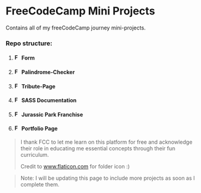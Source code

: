 # FreeCodeCamp Mini Projects

Contains all of my freeCodeCamp journey mini-projects.

### Repo structure:
1. #### <img src="https://github.com/user-attachments/assets/71ab2ef5-6d40-45c0-bfe7-4e729f63298f" width="15px" alt='Folder icon'/> Form
2. #### <img src="https://github.com/user-attachments/assets/71ab2ef5-6d40-45c0-bfe7-4e729f63298f" width="15px" alt='Folder icon'/> Palindrome-Checker
3. #### <img src="https://github.com/user-attachments/assets/71ab2ef5-6d40-45c0-bfe7-4e729f63298f" width="15px" alt='Folder icon'/> Tribute-Page
4. #### <img src="https://github.com/user-attachments/assets/71ab2ef5-6d40-45c0-bfe7-4e729f63298f" width="15px" alt='Folder icon'/> SASS Documentation
5. #### <img src="https://github.com/user-attachments/assets/71ab2ef5-6d40-45c0-bfe7-4e729f63298f" width="15px" alt='Folder icon'/> Jurassic Park Franchise
6. #### <img src="https://github.com/user-attachments/assets/71ab2ef5-6d40-45c0-bfe7-4e729f63298f" width="15px" alt='Folder icon'/> Portfolio Page


> I thank FCC to let me learn on this platform for free and acknowledge their role in educating me essential concepts through their fun curriculum.
>
> Credit to www.flaticon.com for folder icon :)

>Note: I will be updating this page to include more projects as soon as I complete them.
